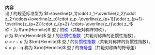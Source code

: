 **内容**  
设 $f$ 的规范标准型为 $f=\overline{z_1}\cdot z_1+\overline{z_2}\cdot z_2+\cdots+\overline{z_p}\cdot z_p  
-\overline{z_{p+1}}\cdot z_{p+1}-\overline{z_{p+2}}\cdot z_{p+2}-\cdots-\overline{z_r}\cdot z_r$  
称 $r$ 为 $\rm{Hermite}$ 型 $f$ 的<font color=blue>秩</font>（共轭对称阵的秩），  
 $p$ 为 $\rm{Hermite}$ 型 $f$ 的<font color=blue>正惯性指数</font>（共轭对称阵的正惯性指数），  
 $q=r-p$ 为 $\rm{Hermite}$ 型 $f$ 的<font color=blue>负惯性指数</font>（共轭对称阵的负惯性指数），  
 $s=p-q$ 称为 $\rm{Hermite}$ 型 $f$ 的<font color=blue>符号差</font>（共轭对称阵的符号差）  
